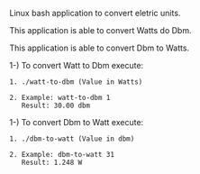 Linux bash application to convert eletric units.

This application is able to convert Watts do Dbm.

This application is able to convert Dbm to Watts.

1-) To convert Watt to Dbm execute:

    1. ./watt-to-dbm (Value in Watts)

    2. Example: watt-to-dbm 1
       Result: 30.00 dbm

1-) To convert Dbm to Watt execute:

    1. ./dbm-to-watt (Value in dbm)

    2. Example: dbm-to-watt 31
       Result: 1.248 W
